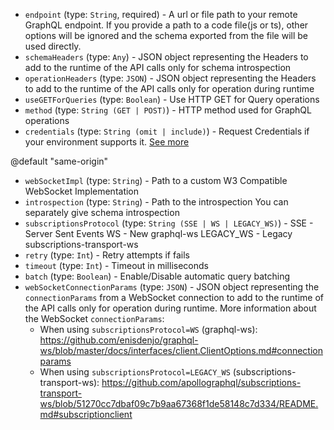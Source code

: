 
* `endpoint` (type: `String`, required) - A url or file path to your remote GraphQL endpoint.
If you provide a path to a code file(js or ts),
other options will be ignored and the schema exported from the file will be used directly.
* `schemaHeaders` (type: `Any`) - JSON object representing the Headers to add to the runtime of the API calls only for schema introspection
* `operationHeaders` (type: `JSON`) - JSON object representing the Headers to add to the runtime of the API calls only for operation during runtime
* `useGETForQueries` (type: `Boolean`) - Use HTTP GET for Query operations
* `method` (type: `String (GET | POST)`) - HTTP method used for GraphQL operations
* `credentials` (type: `String (omit | include)`) - Request Credentials if your environment supports it.
[See more](https://developer.mozilla.org/en-US/docs/Web/API/Request/credentials)

@default "same-origin"
* `webSocketImpl` (type: `String`) - Path to a custom W3 Compatible WebSocket Implementation
* `introspection` (type: `String`) - Path to the introspection
You can separately give schema introspection
* `subscriptionsProtocol` (type: `String (SSE | WS | LEGACY_WS)`) - SSE - Server Sent Events
WS - New graphql-ws
LEGACY_WS - Legacy subscriptions-transport-ws
* `retry` (type: `Int`) - Retry attempts if fails
* `timeout` (type: `Int`) - Timeout in milliseconds
* `batch` (type: `Boolean`) - Enable/Disable automatic query batching
* `webSocketConnectionParams` (type: `JSON`) - JSON object representing the `connectionParams` from a WebSocket connection to add to the runtime of the API calls only for operation during runtime.
More information about the WebSocket `connectionParams`:
  - When using `subscriptionsProtocol=WS` (graphql-ws): https://github.com/enisdenjo/graphql-ws/blob/master/docs/interfaces/client.ClientOptions.md#connectionparams
  - When using `subscriptionsProtocol=LEGACY_WS` (subscriptions-transport-ws): https://github.com/apollographql/subscriptions-transport-ws/blob/51270cc7dbaf09c7b9aa67368f1de58148c7d334/README.md#subscriptionclient